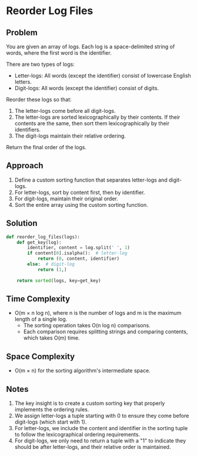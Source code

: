 # Reorder Log Files

## Problem

You are given an array of logs. Each log is a space-delimited string of words, where the first word is the identifier.

There are two types of logs:
- Letter-logs: All words (except the identifier) consist of lowercase English letters.
- Digit-logs: All words (except the identifier) consist of digits.

Reorder these logs so that:
1. The letter-logs come before all digit-logs.
2. The letter-logs are sorted lexicographically by their contents. If their contents are the same, then sort them lexicographically by their identifiers.
3. The digit-logs maintain their relative ordering.

Return the final order of the logs.

## Approach

1. Define a custom sorting function that separates letter-logs and digit-logs.
2. For letter-logs, sort by content first, then by identifier.
3. For digit-logs, maintain their original order.
4. Sort the entire array using the custom sorting function.

## Solution

```python
def reorder_log_files(logs):
    def get_key(log):
        identifier, content = log.split(' ', 1)
        if content[0].isalpha():  # letter-log
            return (0, content, identifier)
        else:  # digit-log
            return (1,)
    
    return sorted(logs, key=get_key)
```

## Time Complexity

- O(m × n log n), where n is the number of logs and m is the maximum length of a single log.
  - The sorting operation takes O(n log n) comparisons.
  - Each comparison requires splitting strings and comparing contents, which takes O(m) time.

## Space Complexity

- O(m × n) for the sorting algorithm's intermediate space.

## Notes

1. The key insight is to create a custom sorting key that properly implements the ordering rules.
2. We assign letter-logs a tuple starting with 0 to ensure they come before digit-logs (which start with 1).
3. For letter-logs, we include the content and identifier in the sorting tuple to follow the lexicographical ordering requirements.
4. For digit-logs, we only need to return a tuple with a "1" to indicate they should be after letter-logs, and their relative order is maintained. 